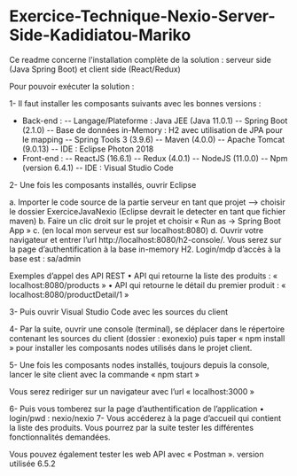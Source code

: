 # Exercice-Technique-Nexio-Server-Side-Kadidiatou-Mariko
 Ce readme concerne l'installation complète de la solution : 
 serveur side (Java Spring Boot) et client side (React/Redux)
 
Pour pouvoir exécuter la solution :

1-	Il faut installer les composants suivants avec les bonnes versions :
-	Back-end : 
      --	Langage/Plateforme : Java JEE (Java 11.0.1)
      --	Spring Boot (2.1.0)
      --	Base de données in-Memory : H2 avec utilisation de JPA pour le mapping
      --	Spring Tools 3 (3.9.6)
      --	Maven (4.0.0)
      --	Apache Tomcat (9.0.13)
      --	IDE : Eclipse Photon 2018
-	Front-end : 
      --	ReactJS (16.6.1)
      --	Redux (4.0.1)
      --	NodeJS (11.0.0)
      --	 Npm (version 6.4.1)
      --	IDE : Visual Studio Code

2-	Une fois les composants installés, ouvrir Eclipse

a.	Importer le code source de la partie serveur en tant que projet  --> choisir le dossier ExerciceJavaNexio (Eclipse devrait le                   detecter en tant que fichier maven)
b.	Faire un clic droit sur le projet et choisir « Run as → Spring Boot App »
c.	(en local mon serveur est sur localhost:8080)
d.	Ouvrir votre navigateur  et entrer l’url http://localhost:8080/h2-console/. Vous serez sur la page d’authentification à la base
          in-memory H2.  Login/mdp d’accès à la base est : sa/admin
          
Exemples d’appel des API REST
  •	API qui retourne la liste des produits : « localhost:8080/products »
  •	API qui retourne le détail du premier produit : « localhost:8080/productDetail/1 »

3-	Puis ouvrir Visual Studio Code avec les sources du client 

4-	Par la suite, ouvrir une console (terminal), se déplacer dans le répertoire contenant les sources du client (dossier : exonexio)
      puis taper « npm install » pour installer les composants nodes utilisés dans le projet client. 

5-	Une fois les composants nodes installés, toujours depuis la console, lancer le site client avec la commande « npm start » 

Vous serez rediriger sur un navigateur avec l’url « localhost:3000 »

6-	Puis vous tomberez sur la page d’authentification de l’application 
    •	login/pwd : nexio/nexio
7-	Vous accéderez à la page d’accueil qui contient la liste des produits. Vous pourrez par la suite tester les différentes fonctionnalités demandées. 

Vous pouvez également tester les web API avec « Postman ». version utilisée 6.5.2
